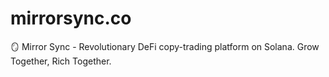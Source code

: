 # mirrorsync.co
🪞 Mirror Sync - Revolutionary DeFi copy-trading platform on Solana. Grow Together, Rich Together.
